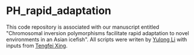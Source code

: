 # PH_rapid_adaptation

This code repository is associated with our manuscript entitled "Chromosomal inversion polymorphisms facilitate rapid adaptation to novel environments in an Asian icefish". All scripts were writen by [Yulong Li](https://github.com/lyl8086) with inputs from [Tengfei Xing](https://github.com/xtf2020).
